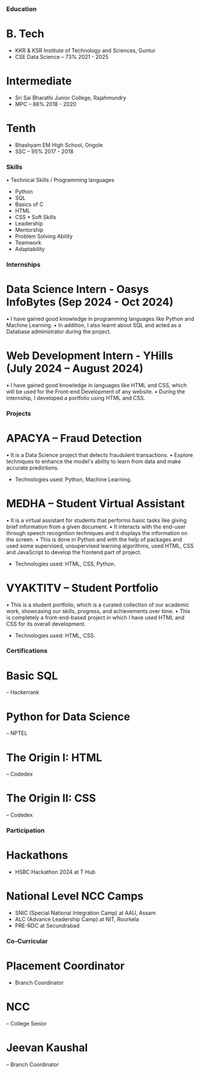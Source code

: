 ### Education
# B. Tech
- KKR & KSR Institute of Technology and Sciences, Guntur
- CSE Data Science – 73% 2021 - 2025
# Intermediate
- Sri Sai Bharathi Junior College, Rajahmundry
- MPC – 86% 2018 - 2020
# Tenth
- Bhashyam EM High School, Ongole
- SSC – 95% 2017 - 2018

### Skills
• Technical Skills / Programming languages
- Python
- SQL
- Basics of C
- HTML
- CSS
• Soft Skills
- Leadership
- Mentorship
- Problem Solving Ability
- Teamwork
- Adaptability

### Internships
# Data Science Intern - Oasys InfoBytes (Sep 2024 - Oct 2024)
• I have gained good knowledge in programming languages like Python and Machine Learning. 
• In addition, I also learnt about SQL and acted as a Database administrator during the project.

# Web Development Intern - YHills (July 2024 – August 2024)
• I have gained good knowledge in languages like HTML and CSS, which will be used for the Front-end Development of any website.
• During the internship, I developed a portfolio using HTML and CSS.

### Projects
# APACYA – Fraud Detection
• It is a Data Science project that detects fraudulent transactions.
• Explore techniques to enhance the model's ability to learn from data and make accurate predictions.
- Technologies used: Python, Machine Learning.

# MEDHA – Student Virtual Assistant
• It is a virtual assistant for students that performs basic tasks like giving brief information from a given document.
• It interacts with the end-user through speech recognition techniques and it displays the information on the screen.
• This is done in Python and with the help of packages and used some supervised, unsupervised learning algorithms, used HTML, CSS and JavaScript to develop the frontend part of project.
- Technologies used: HTML, CSS, Python.

# VYAKTITV – Student Portfolio
• This is a student portfolio, which is a curated collection of our academic work, showcasing our skills, progress, and achievements over time.
• This is completely a front-end-based project in which I have used HTML and CSS for its overall development.
- Technologies used: HTML, CSS.

### Certifications
# Basic SQL
– Hackerrank
# Python for Data Science
– NPTEL
# The Origin I: HTML
– Codedex
# The Origin II: CSS
– Codedex

### Participation
# Hackathons
- HSBC Hackathon 2024 at T Hub
# National Level NCC Camps
- SNIC (Special National Integration Camp) at AAU, Assam
- ALC (Advance Leadership Camp) at NIT, Rourkela
- PRE-RDC at Secundrabad

### Co-Curricular
# Placement Coordinator
- Branch Coordinator
# NCC
– College Senior
# Jeevan Kaushal
– Branch Coordinator
